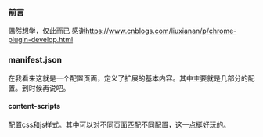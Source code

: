 ### 前言
偶然想学，仅此而已
感谢<https://www.cnblogs.com/liuxianan/p/chrome-plugin-develop.html>
### manifest.json
在我看来这就是一个配置页面，定义了扩展的基本内容。其中主要就是几部分的配置。到时候再说吧。
#### content-scripts
配置css和js样式。其中可以对不同页面匹配不同配置，这一点挺好玩的。
